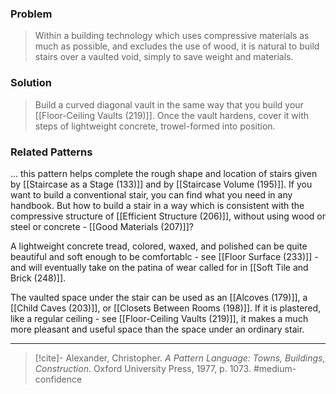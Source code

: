 ### Problem
>Within a building technology which uses compressive materials as much as possible, and excludes the use of wood, it is natural to build stairs over a vaulted void, simply to save weight and materials.

### Solution
>Build a curved diagonal vault in the same way that you build your [[Floor-Ceiling Vaults (219)]]. Once the vault hardens, cover it with steps of lightweight concrete, trowel-formed into position.

### Related Patterns
... this pattern helps complete the rough shape and location of stairs given by [[Staircase as a Stage (133)]] and by [[Staircase Volume (195)]]. If you want to build a conventional stair, you can find what you need in any handbook. But how to build a stair in a way which is consistent with the compressive structure of [[Efficient Structure (206)]], without using wood or steel or concrete - [[Good Materials (207)]]?

A lightweight concrete tread, colored, waxed, and polished can be quite beautiful and soft enough to be comfortablc - see [[Floor Surface (233)]] - and will eventually take on the patina of wear called for in [[Soft Tile and Brick (248)]].

The vaulted space under the stair can be used as an [[Alcoves (179)]], a [[Child Caves (203)]], or [[Closets Between Rooms (198)]]. If it is plastered, like a regular ceiling - see [[Floor-Ceiling Vaults (219)]], it makes a much more pleasant and useful space than the space under an ordinary stair.

---
> [!cite]- Alexander, Christopher. _A Pattern Language: Towns, Buildings, Construction_. Oxford University Press, 1977, p. 1073.
> #medium-confidence 